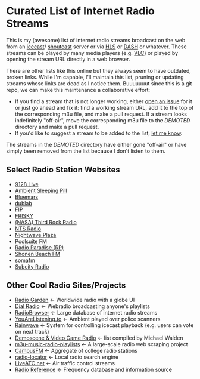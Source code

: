# Curated List of Internet Radio Streams

This is my (awesome) list of internet radio streams
broadcast on the web from an [icecast](https://icecast.org)/
[shoutcast](https://www.shoutcast.com) server
or via [HLS](https://en.wikipedia.org/wiki/HTTP_Live_Streaming)
or [DASH](https://en.wikipedia.org/wiki/Dynamic_Adaptive_Streaming_over_HTTP)
or whatever.
These streams can be played by many media players
(e.g. [VLC](https://www.videolan.org))
or played by opening the stream URL directly in a web browser.

There are other lists like this online
but they always seem to have outdated, broken links.
While I'm capable, I'll maintain this list,
pruning or updating streams whose links are dead as I notice them.
Buuuuuuut since this is a git repo, 
we can make this maintenance a collaborative effort:

  - If you find a stream that is not longer working, either 
  [open an issue](https://github.com/mikepierce/internet-radio-streams/issues) for it
  or just go ahead and fix it: find a working stream URL, 
  add it to the top of the corresponding m3u file, and make a pull request.
  If a stream looks indefinitely "off-air", 
  move the corresponding m3u file to the _DEMOTED_ directory and make a pull request.
  - If you'd like to suggest a stream to be added to the list,
  [let me know](https://github.com/mikepierce/internet-radio-streams/discussions/categories/station-suggestions).

The streams in the _DEMOTED_ directory have either gone "off-air"
or have simply been removed from the list because I don't listen to them.

## Select Radio Station Websites

  - [9128 Live](https://9128.live)
  - [Ambient Sleeping Pill](https://ambientsleepingpill.com)
  - [Bluemars](http://echoesofbluemars.org) 
  - [dublab](https://www.dublab.com) 
  - [FIP](https://www.fip.fr) 
  - [FRISKY](https://www.friskyradio.com) 
  - [(NASA) Third Rock Radio](https://thirdrockradio.net) 
  - [NTS Radio](https://www.nts.live) 
  - [Nightwave Plaza](https://plaza.one) 
  - [Poolsuite FM](https://poolsuite.net) 
  - [Radio Paradise (RP)](https://radioparadise.com) 
  - [Shonen Beach FM](https://www.beachfm.co.jp) 
  - [somafm](https://somafm.com/) 
  - [Subcity Radio](https://subcity.org) 

## Other Cool Radio Sites/Projects

  - [Radio Garden](http://radio.garden/) ← Worldwide radio with a globe UI
  - [Dial Radio](https://dialradio.live) ← Webradio broadcasting anyone's playlists
  - [RadioBrowser](https://www.radio-browser.info) ← Large database of internet radio streams
  - [YouAreListening.to](http://youarelistening.to) ← Ambient played over police scanners
  - [Rainwave](https://rainwave.cc/) ← System for controlling icecast playback (e.g. users can vote on next track)
  - [Demoscene & Video Game Radio](https://mw.rat.bz/davgmsrl/) ← list compiled by Michael Walden
  - [m3u-music-radio-playlists](https://junguler.github.io/m3u-radio-music-playlists/) ← A large-scale radio web scraping project
  - [CampusFM](https://www.campus-fm.com) ← Aggregate of college radio stations
  - [radio-locator](https://radio-locator.com) ← Local radio search engine
  - [LiveATC.net](https://www.liveatc.net) ← Air traffic control streams
  - [Radio Reference](https://www.radioreference.com) ← Frequency database and information source

